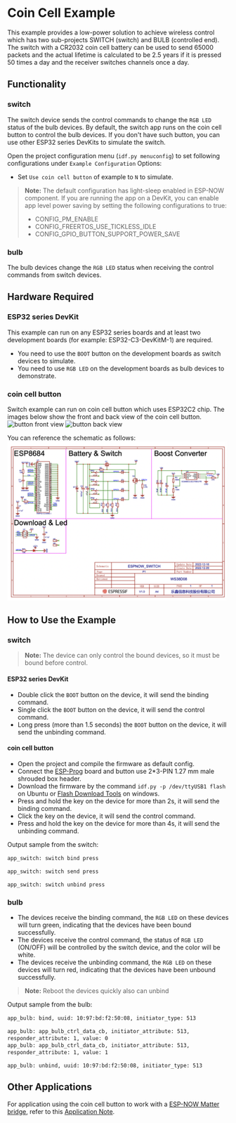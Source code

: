 # Coin Cell Example

This example provides a low-power solution to achieve wireless control which has two sub-projects SWITCH (switch) and BULB (controlled end). The switch with a CR2032 coin cell battery can be used to send 65000 packets and the actual lifetime is calculated to be 2.5 years if it is pressed 50 times a day and the receiver switches channels once a day.

## Functionality

### switch

The switch device sends the control commands to change the `RGB LED` status of the bulb devices. By default, the switch app runs on the coin cell button to control the bulb devices. If you don't have such button, you can use other ESP32 series DevKits to simulate the switch.

Open the project configuration menu (`idf.py menuconfig`) to set following configurations under `Example Configuration` Options: 

* Set `Use coin cell button` of example to `N` to simulate.

> **Note:** The default configuration has light-sleep enabled in ESP-NOW component. If you are running the app on a DevKit, you can enable app level power saving by setting the following configurations to true:
> * CONFIG_PM_ENABLE
> * CONFIG_FREERTOS_USE_TICKLESS_IDLE
> * CONFIG_GPIO_BUTTON_SUPPORT_POWER_SAVE

### bulb

The bulb devices change the `RGB LED` status when receiving the control commands from switch devices.

## Hardware Required

### ESP32 series DevKit

This example can run on any ESP32 series boards and at least two development boards (for example: ESP32-C3-DevKitM-1) are required. 

- You need to use the `BOOT` button on the development boards as switch devices to simulate.
- You need to use `RGB LED` on the development boards as bulb devices to demonstrate.

### coin cell button

Switch example can run on coin cell button which uses ESP32C2 chip. The images below show the front and back view of the coin cell button.
![button front view](switch/docs/img/coin_cell_button_front.png)
![button back view](switch/docs/img/coin_cell_button_back.png)

You can reference the schematic as follows:
![button schematic](switch/docs/img/coin_cell_schematic.png)

## How to Use the Example

### switch

> **Note:** The device can only control the bound devices, so it must be bound before control.

#### ESP32 series DevKit

- Double click the `BOOT` button on the device, it will send the binding command.
- Single click the `BOOT` button on the device, it will send the control command.
- Long press (more than 1.5 seconds) the `BOOT` button on the device, it will send the unbinding command.

#### coin cell button

- Open the project and compile the firmware as default config.
- Connect the [ESP-Prog](https://espressif-docs.readthedocs-hosted.com/projects/esp-dev-kits/en/latest/other/esp-prog/index.html#) board and button use 2*3-PIN 1.27 mm male shrouded box header.
- Download the firmware by the command `idf.py -p /dev/ttyUSB1 flash` on Ubuntu or [Flash Download Tools](https://www.espressif.com/sites/default/files/tools/flash_download_tool_3.9.4.zip) on windows.
- Press and hold the key on the device for more than 2s, it will send the binding command.
- Click the key on the device, it will send the control command.
- Press and hold the key on the device for more than 4s, it will send the unbinding command.

Output sample from the switch:

```
app_switch: switch bind press
```

```
app_switch: switch send press
```

```
app_switch: switch unbind press
```

### bulb

- The devices receive the binding command, the `RGB LED` on these devices will turn green, indicating that the devices have been bound successfully.
- The devices receive the control command, the status of `RGB LED` (ON/OFF) will be controlled by the switch device, and the color will be white.
- The devices receive the unbinding command, the `RGB LED` on these devices will turn red, indicating that the devices have been unbound successfully.

> **Note:** Reboot the devices quickly also can unbind

Output sample from the bulb:

```
app_bulb: bind, uuid: 10:97:bd:f2:50:08, initiator_type: 513
```

```
app_bulb: app_bulb_ctrl_data_cb, initiator_attribute: 513, responder_attribute: 1, value: 0
app_bulb: app_bulb_ctrl_data_cb, initiator_attribute: 513, responder_attribute: 1, value: 1
```

```
app_bulb: unbind, uuid: 10:97:bd:f2:50:08, initiator_type: 513
```

## Other Applications

For application using the coin cell button to work with a [ESP-NOW Matter bridge](https://github.com/espressif/esp-matter/tree/main/examples/esp-now_bridge_light), refer to this [Application Note](switch/docs/button_in_matter_bridging.md).
